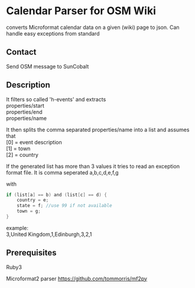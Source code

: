 # Calendar Parser for OSM Wiki
converts Microformat calendar data on a given (wiki) page to json. Can handle easy exceptions from standard 

## Contact
Send OSM message to SunCobalt

## Description
It filters so called 'h-events' and extracts  
  properties/start  
  properties/end  
  properties/name  

It then splits the comma separated properties/name into a list and assumes that  
[0] = event description  
[1] = town  
[2] = country  

If the generated list has more than 3 values it tries to read an exception format file. It is comma seperated
a,b,c,d,e,f,g

with 
```C
if (list[a] == b) and (list[c] == d) {  
    country = e;  
    state = f; //use 99 if not available  
    town = g;  
}  
```
example:  
3,United Kingdom,1,Edinburgh,3,2,1  

## Prerequisites
Ruby3

Microformat2 parser https://github.com/tommorris/mf2py
